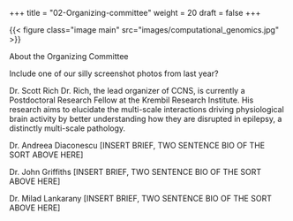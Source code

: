 +++
title = "02-Organizing-committee"
weight = 20
draft = false
+++

{{< figure class="image main" src="images/computational_genomics.jpg" >}}

About the Organizing Committee

Include one of our silly screenshot photos from last year?

Dr. Scott Rich
Dr. Rich, the lead organizer of CCNS, is currently a Postdoctoral Research Fellow at the Krembil Research Institute.
His research aims to elucidate the multi-scale interactions driving physiological brain activity by better understanding
how they are disrupted in epilepsy, a distinctly multi-scale pathology.

Dr. Andreea Diaconescu
[INSERT BRIEF, TWO SENTENCE BIO OF THE SORT ABOVE HERE]

Dr. John Griffiths
[INSERT BRIEF, TWO SENTENCE BIO OF THE SORT ABOVE HERE]

Dr. Milad Lankarany
[INSERT BRIEF, TWO SENTENCE BIO OF THE SORT ABOVE HERE]
